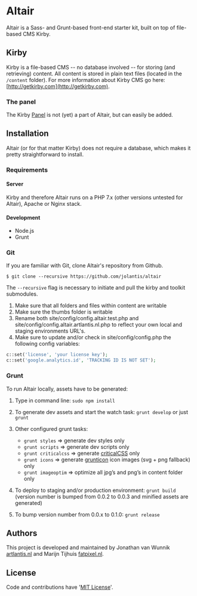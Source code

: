 # Altair

Altair is a Sass- and Grunt-based front-end starter kit, built on top of file-based CMS Kirby.

## Kirby

Kirby is a file-based CMS -- no database involved -- for storing (and retrieving) content. All content is stored in plain text files (located in the `/content` folder). For more information about Kirby CMS go here: [http://getkirby.com](http://getkirby.com).

### The panel

The Kirby [Panel](https://github.com/getkirby/panel) is not (yet) a part of Altair, but can easily be added.

## Installation

Altair (or for that matter Kirby) does not require a database, which makes it pretty straightforward to install.

### Requirements

#### Server

Kirby and therefore Altair runs on a PHP 7.x (other versions untested for Altair), Apache or Nginx stack.

#### Development

- Node.js
- Grunt

### Git

If you are familiar with Git, clone Altair's repository from Github.


    $ git clone --recursive https://github.com/jolantis/altair


The `--recursive` flag is necessary to initiate and pull the kirby and toolkit submodules.

1. Make sure that all folders and files within content are writable
2. Make sure the thumbs folder is writable
3. Rename both site/config/config.altair.test.php and site/config/config.altair.artlantis.nl.php to reflect your own local and staging environments URL's.
4. Make sure to update and/or check in site/config/config.php the following config variables:

```php
c::set('license', 'your license key');
c::set('google.analytics.id', 'TRACKING ID IS NOT SET');
```

### Grunt

To run Altair locally, assets have to be generated:

1. Type in command line: `sudo npm install`
2. To generate dev assets and start the watch task: `grunt develop` or just `grunt`
3. Other configured grunt tasks:

    - `grunt styles` => generate dev styles only
    - `grunt scripts` => generate dev scripts only
    - `grunt criticalcss` => generate [criticalCSS](https://github.com/filamentgroup/criticalCSS) only
    - `grunt icons` => generate [grunticon](https://github.com/filamentgroup/grunticon) icon images (svg + png fallback) only
    - `grunt imageoptim` => optimize all jpg’s and png’s in content folder only

4. To deploy to staging and/or production environment: `grunt build` (version number is bumped from 0.0.2 to 0.0.3 and minified assets are generated)
5. To bump version number from 0.0.x to 0.1.0: `grunt release`

## Authors

This project is developed and maintained by Jonathan van Wunnik [artlantis.nl](https://artlantis.nl) and Marijn Tijhuis [fatpixel.nl](https://fatpixel.nl).

## License

Code and contributions have '[MIT License](./license.md)'.
